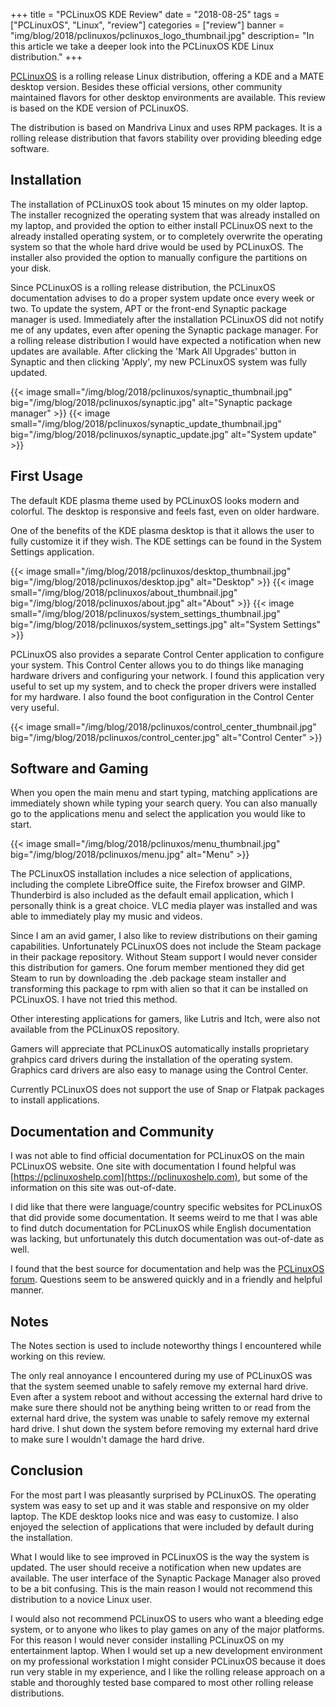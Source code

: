 +++
title = "PCLinuxOS KDE Review"
date = "2018-08-25"
tags = ["PCLinuxOS", "Linux", "review"]
categories = ["review"]
banner = "img/blog/2018/pclinuxos/pclinuxos_logo_thumbnail.jpg" 
description= "In this article we take a deeper look into the PCLinuxOS KDE Linux distribution."
+++

[PCLinuxOS](https://www.pclinuxos.com/) is a rolling release Linux distribution, offering a KDE and a MATE desktop version. Besides these official versions, other community maintained flavors for other desktop environments are available. This review is based on the KDE version of PCLinuxOS.

The distribution is based on Mandriva Linux and uses RPM packages. It is a rolling release distribution that favors stability over providing bleeding edge software. 
<!--more-->
## Installation

The installation of PCLinuxOS took about 15 minutes on my older laptop. The installer recognized the operating system that was already installed on my laptop, and provided the option to either install PCLinuxOS next to the already installed operating system, or to completely overwrite the operating system so that the whole hard drive would be used by PCLinuxOS. The installer also provided the option to manually configure the partitions on your disk.

Since PCLinuxOS is a rolling release distribution, the PCLinuxOS documentation advises to do a proper system update once every week or two. To update the system, APT or the front-end Synaptic package manager is used. Immediately after the installation PCLinuxOS did not notify me of any updates, even after opening the Synaptic package manager. For a rolling release distribution I would have expected a notification when new updates are available. After clicking the 'Mark All Upgrades' button in Synaptic and then clicking 'Apply', my new PCLinuxOS system was fully updated.

{{< image small="/img/blog/2018/pclinuxos/synaptic_thumbnail.jpg" big="/img/blog/2018/pclinuxos/synaptic.jpg" alt="Synaptic package manager" >}}
{{< image small="/img/blog/2018/pclinuxos/synaptic_update_thumbnail.jpg" big="/img/blog/2018/pclinuxos/synaptic_update.jpg" alt="System update" >}}

## First Usage

The default KDE plasma theme used by PCLinuxOS looks modern and colorful. The desktop is responsive and feels fast, even on older hardware. 

One of the benefits of the KDE plasma desktop is that it allows the user to fully customize it if they wish. The KDE settings can be found in the System Settings application.

{{< image small="/img/blog/2018/pclinuxos/desktop_thumbnail.jpg" big="/img/blog/2018/pclinuxos/desktop.jpg" alt="Desktop" >}}
{{< image small="/img/blog/2018/pclinuxos/about_thumbnail.jpg" big="/img/blog/2018/pclinuxos/about.jpg" alt="About" >}}
{{< image small="/img/blog/2018/pclinuxos/system_settings_thumbnail.jpg" big="/img/blog/2018/pclinuxos/system_settings.jpg" alt="System Settings" >}}

PCLinuxOS also provides a separate Control Center application to configure your system. This Control Center allows you to do things like managing hardware drivers and configuring your network. I found this application very useful to set up my system, and to check the proper drivers were installed for my hardware. I also found the boot configuration in the Control Center very useful. 

{{< image small="/img/blog/2018/pclinuxos/control_center_thumbnail.jpg" big="/img/blog/2018/pclinuxos/control_center.jpg" alt="Control Center" >}}

## Software and Gaming

When you open the main menu and start typing, matching applications are immediately shown while typing your search query. You can also manually go to the applications menu and select the application you would like to start. 

{{< image small="/img/blog/2018/pclinuxos/menu_thumbnail.jpg" big="/img/blog/2018/pclinuxos/menu.jpg" alt="Menu" >}}

The PCLinuxOS installation includes a nice selection of applications, including the complete LibreOffice suite, the Firefox browser and GIMP. Thunderbird is also included as the default email application, which I personally think is a great choice. VLC media player was installed and was able to immediately play my music and videos.

Since I am an avid gamer, I also like to review distributions on their gaming capabilities. Unfortunately PCLinuxOS does not include the Steam package in their package repository. Without Steam support I would never consider this distribution for gamers. One forum member mentioned they did get Steam to run by downloading the .deb package steam installer and transforming this package to rpm with alien so that it can be installed on PCLinuxOS. I have not tried this method. 

Other interesting applications for gamers, like Lutris and Itch, were also not available from the PCLinuxOS repository. 

Gamers will appreciate that PCLinuxOS automatically installs proprietary grahpics card drivers during the installation of the operating system. Graphics card drivers are also easy to manage using the Control Center.

Currently PCLinuxOS does not support the use of Snap or Flatpak packages to install applications. 

## Documentation and Community

I was not able to find official documentation for PCLinuxOS on the main PCLinuxOS website. One site with documentation I found helpful was [https://pclinuxoshelp.com](https://pclinuxoshelp.com), but some of the information on this site was out-of-date.

I did like that there were language/country specific websites for PCLinuxOS that did provide some documentation. It seems weird to me that I was able to find dutch documentation for PCLinuxOS while English documentation was lacking, but unfortunately this dutch documentation was out-of-date as well.

I found that the best source for documentation and help was the [PCLinuxOS forum](https://www.pclinuxos.com). Questions seem to be answered quickly and in a friendly and helpful manner. 

## Notes

The Notes section is used to include noteworthy things I encountered while working on this review.

The only real annoyance I encountered during my use of PCLinuxOS was that the system seemed unable to safely remove my external hard drive. Even after a system reboot and without accessing the external hard drive to make sure there should not be anything being written to or read from the external hard drive, the system was unable to safely remove my external hard drive. I shut down the system before removing my external hard drive to make sure I wouldn't damage the hard drive. 

## Conclusion

For the most part I was pleasantly surprised by PCLinuxOS. The operating system was easy to set up and it was stable and responsive on my older laptop. The KDE desktop looks nice and was easy to customize. I also enjoyed the selection of applications that were included by default during the installation. 

What I would like to see improved in PCLinuxOS is the way the system is updated. The user should receive a notification when new updates are available. The user interface of the Synaptic Package Manager also proved to be a bit confusing. This is the main reason I would not recommend this distribution to a novice Linux user. 

I would also not recommend PCLinuxOS to users who want a bleeding edge system, or to anyone who likes to play games on any of the major platforms. For this reason I would never consider installing PCLinuxOS on my entertainment laptop. When I would set up a new development environment on my professional workstation I might consider PCLinuxOS because it does run very stable in my experience, and I like the rolling release approach on a stable and thoroughly tested base compared to most other rolling release distributions.